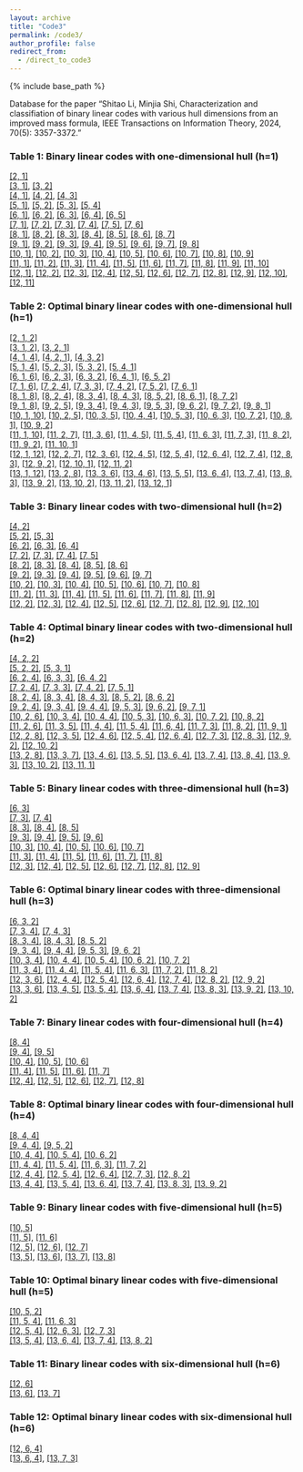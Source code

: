 ```yaml
---
layout: archive
title: "Code3"
permalink: /code3/
author_profile: false
redirect_from: 
  - /direct_to_code3
---
```


{% include base_path %}


Database for the paper “Shitao Li, Minjia Shi, Characterization and classifiation of binary linear codes with various hull dimensions from an improved
mass formula, IEEE Transactions on Information Theory, 2024, 70(5): 3357-3372.”

### Table 1: Binary linear codes with one-dimensional hull (h=1)

[[2, 1]](https://AHU-coding.github.io/files/1-[2,1].txt)  
[[3, 1]](https://AHU-coding.github.io/files/1-[3,1].txt), [[3, 2]](https://AHU-coding.github.io/files/1-[3,2].txt)  
[[4, 1]](https://AHU-coding.github.io/files/1-[4,1].txt), [[4, 2]](https://AHU-coding.github.io/files/1-[4,2].txt), [[4, 3]](https://AHU-coding.github.io/files/1-[4,3].txt)  
[[5, 1]](https://AHU-coding.github.io/files/1-[5,1].txt), [[5, 2]](https://AHU-coding.github.io/files/1-[5,2].txt), [[5, 3]](https://AHU-coding.github.io/files/1-[5,3].txt), [[5, 4]](https://AHU-coding.github.io/files/1-[5,4].txt)  
[[6, 1]](https://AHU-coding.github.io/files/1-[6,1].txt), [[6, 2]](https://AHU-coding.github.io/files/1-[6,2].txt), [[6, 3]](https://AHU-coding.github.io/files/1-[6,3].txt), [[6, 4]](https://AHU-coding.github.io/files/1-[6,4].txt), [[6, 5]](https://AHU-coding.github.io/files/1-[6,5].txt)  
[[7, 1]](https://AHU-coding.github.io/files/1-[7,1].txt), [[7, 2]](https://AHU-coding.github.io/files/1-[7,2].txt), [[7, 3]](https://AHU-coding.github.io/files/1-[7,3].txt), [[7, 4]](https://AHU-coding.github.io/files/1-[7,4].txt), [[7, 5]](https://AHU-coding.github.io/files/1-[7,5].txt), [[7, 6]](https://AHU-coding.github.io/files/1-[7,6].txt)  
[[8, 1]](https://AHU-coding.github.io/files/1-[8,1].txt), [[8, 2]](https://AHU-coding.github.io/files/1-[8,2].txt), [[8, 3]](https://AHU-coding.github.io/files/1-[8,3].txt), [[8, 4]](https://AHU-coding.github.io/files/1-[8,4].txt), [[8, 5]](https://AHU-coding.github.io/files/1-[8,5].txt), [[8, 6]](https://AHU-coding.github.io/files/1-[8,6].txt), [[8, 7]](https://AHU-coding.github.io/files/1-[8,7].txt)  
[[9, 1]](https://AHU-coding.github.io/files/1-[9,1].txt), [[9, 2]](https://AHU-coding.github.io/files/1-[9,2].txt), [[9, 3]](https://AHU-coding.github.io/files/1-[9,3].txt), [[9, 4]](https://AHU-coding.github.io/files/1-[9,4].txt), [[9, 5]](https://AHU-coding.github.io/files/1-[9,5].txt), [[9, 6]](https://AHU-coding.github.io/files/1-[9,6].txt), [[9, 7]](https://AHU-coding.github.io/files/1-[9,7].txt), [[9, 8]](https://AHU-coding.github.io/files/1-[9,8].txt)  
[[10, 1]](https://AHU-coding.github.io/files/1-[10,1].txt), [[10, 2]](https://AHU-coding.github.io/files/1-[10,2].txt), [[10, 3]](https://AHU-coding.github.io/files/1-[10,3].txt), [[10, 4]](https://AHU-coding.github.io/files/1-[10,4].txt), [[10, 5]](https://AHU-coding.github.io/files/1-[10,5].txt), [[10, 6]](https://AHU-coding.github.io/files/1-[10,6].txt), [[10, 7]](https://AHU-coding.github.io/files/1-[10,7].txt), [[10, 8]](https://AHU-coding.github.io/files/1-[10,8].txt), [[10, 9]](https://AHU-coding.github.io/files/1-[10,9].txt)  
[[11, 1]](https://AHU-coding.github.io/files/1-[11,1].txt), [[11, 2]](https://AHU-coding.github.io/files/1-[11,2].txt), [[11, 3]](https://AHU-coding.github.io/files/1-[11,3].txt), [[11, 4]](https://AHU-coding.github.io/files/1-[11,4].txt), [[11, 5]](https://AHU-coding.github.io/files/1-[11,5].txt), [[11, 6]](https://AHU-coding.github.io/files/1-[11,6].txt), [[11, 7]](https://AHU-coding.github.io/files/1-[11,7].txt), [[11, 8]](https://AHU-coding.github.io/files/1-[11,8].txt), [[11, 9]](https://AHU-coding.github.io/files/1-[11,9].txt), [[11, 10]](https://AHU-coding.github.io/files/1-[11,10].txt)  
[[12, 1]](https://AHU-coding.github.io/files/1-[12,1].txt), [[12, 2]](https://AHU-coding.github.io/files/1-[12,2].txt), [[12, 3]](https://AHU-coding.github.io/files/1-[12,3].txt), [[12, 4]](https://AHU-coding.github.io/files/1-[12,4].txt), [[12, 5]](https://AHU-coding.github.io/files/1-[12,5].txt), [[12, 6]](https://AHU-coding.github.io/files/1-[12,6].txt), [[12, 7]](https://AHU-coding.github.io/files/1-[12,7].txt), [[12, 8]](https://AHU-coding.github.io/files/1-[12,8].txt), [[12, 9]](https://AHU-coding.github.io/files/1-[12,9].txt), [[12, 10]](https://AHU-coding.github.io/files/1-[12,10].txt), [[12, 11]](https://AHU-coding.github.io/files/1-[12,11].txt)  

### Table 2: Optimal binary linear codes with one-dimensional hull (h=1)

[[2, 1, 2]](https://AHU-coding.github.io/files/1-[2,1,2].txt)  
[[3, 1, 2]](https://AHU-coding.github.io/files/1-[3,1,2].txt), [[3, 2, 1]](https://AHU-coding.github.io/files/1-[3,2,1].txt)   
[[4, 1, 4]](https://AHU-coding.github.io/files/1-[4,1,4].txt), [[4, 2, 1]](https://AHU-coding.github.io/files/1-[4,2,1].txt), [[4, 3, 2]](https://AHU-coding.github.io/files/1-[4,3,2].txt)  
[[5, 1, 4]](https://AHU-coding.github.io/files/1-[5,1,4].txt), [[5, 2, 3]](https://AHU-coding.github.io/files/1-[5,2,3].txt), [[5, 3, 2]](https://AHU-coding.github.io/files/1-[5,3,2].txt), [[5, 4, 1]](https://AHU-coding.github.io/files/1-[5,4,1].txt)  
[[6, 1, 6]](https://AHU-coding.github.io/files/1-[6,1,6].txt), [[6, 2, 3]](https://AHU-coding.github.io/files/1-[6,2,3].txt), [[6, 3, 2]](https://AHU-coding.github.io/files/1-[6,3,2].txt), [[6, 4, 1]](https://AHU-coding.github.io/files/1-[6,4,1].txt), [[6, 5, 2]](https://AHU-coding.github.io/files/1-[6,5,2].txt)  
[[7, 1, 6]](https://AHU-coding.github.io/files/1-[7,1,6].txt), [[7, 2, 4]](https://AHU-coding.github.io/files/1-[7,2,4].txt), [[7, 3, 3]](https://AHU-coding.github.io/files/1-[7,3,3].txt), [[7, 4, 2]](https://AHU-coding.github.io/files/1-[7,4,2].txt), [[7, 5, 2]](https://AHU-coding.github.io/files/1-[7,5,2].txt), [[7, 6, 1]](https://AHU-coding.github.io/files/1-[7,6,1].txt)  
[[8, 1, 8]](https://AHU-coding.github.io/files/1-[8,1,8].txt), [[8, 2, 4]](https://AHU-coding.github.io/files/1-[8,2,4].txt), [[8, 3, 4]](https://AHU-coding.github.io/files/1-[8,3,4].txt), [[8, 4, 3]](https://AHU-coding.github.io/files/1-[8,4,3].txt), [[8, 5, 2]](https://AHU-coding.github.io/files/1-[8,5,2].txt), [[8, 6, 1]](https://AHU-coding.github.io/files/1-[8,6,1].txt), [[8, 7, 2]](https://AHU-coding.github.io/files/1-[8,7,2].txt)  
[[9, 1, 8]](https://AHU-coding.github.io/files/1-[9,1,8].txt), [[9, 2, 5]](https://AHU-coding.github.io/files/1-[9,2,5].txt), [[9, 3, 4]](https://AHU-coding.github.io/files/1-[9,3,4].txt), [[9, 4, 3]](https://AHU-coding.github.io/files/1-[9,4,3].txt), [[9, 5, 3]](https://AHU-coding.github.io/files/1-[9,5,3].txt), [[9, 6, 2]](https://AHU-coding.github.io/files/1-[9,6,2].txt), [[9, 7, 2]](https://AHU-coding.github.io/files/1-[9,7,2].txt), [[9, 8, 1]](https://AHU-coding.github.io/files/1-[9,8,1].txt)  
[[10, 1, 10]](https://AHU-coding.github.io/files/1-[10,1,10].txt), [[10, 2, 5]](https://AHU-coding.github.io/files/1-[10,2,5].txt), [[10, 3, 5]](https://AHU-coding.github.io/files/1-[10,3,5].txt), [[10, 4, 4]](https://AHU-coding.github.io/files/1-[10,4,4].txt), [[10, 5, 3]](https://AHU-coding.github.io/files/1-[10,5,3].txt), [[10, 6, 3]](https://AHU-coding.github.io/files/1-[10,6,3].txt), [[10, 7, 2]](https://AHU-coding.github.io/files/1-[10,7,2].txt), [[10, 8, 1]](https://AHU-coding.github.io/files/1-[10,8,1].txt), [[10, 9, 2]](https://AHU-coding.github.io/files/1-[10,9,2].txt)  
[[11, 1, 10]](https://AHU-coding.github.io/files/1-[11,1,10].txt), [[11, 2, 7]](https://AHU-coding.github.io/files/1-[11,2,7].txt), [[11, 3, 6]](https://AHU-coding.github.io/files/1-[11,3,6].txt), [[11, 4, 5]](https://AHU-coding.github.io/files/1-[11,4,5].txt), [[11, 5, 4]](https://AHU-coding.github.io/files/1-[11,5,4].txt), [[11, 6, 3]](https://AHU-coding.github.io/files/1-[11,6,3].txt), [[11, 7, 3]](https://AHU-coding.github.io/files/1-[11,7,3].txt), [[11, 8, 2]](https://AHU-coding.github.io/files/1-[11,8,2].txt), [[11, 9, 2]](https://AHU-coding.github.io/files/1-[11,9,2].txt), [[11, 10, 1]](https://AHU-coding.github.io/files/1-[11,10,1].txt)  
[[12, 1, 12]](https://AHU-coding.github.io/files/1-[12,1,12].txt), [[12, 2, 7]](https://AHU-coding.github.io/files/1-[12,2,7].txt), [[12, 3, 6]](https://AHU-coding.github.io/files/1-[12,3,6].txt), [[12, 4, 5]](https://AHU-coding.github.io/files/1-[12,4,5].txt), [[12, 5, 4]](https://AHU-coding.github.io/files/1-[12,5,4].txt), [[12, 6, 4]](https://AHU-coding.github.io/files/1-[12,6,4].txt), [[12, 7, 4]](https://AHU-coding.github.io/files/1-[12,7,4].txt), [[12, 8, 3]](https://AHU-coding.github.io/files/1-[12,8,3].txt), [[12, 9, 2]](https://AHU-coding.github.io/files/1-[12,9,2].txt), [[12, 10, 1]](https://AHU-coding.github.io/files/1-[12,10,1].txt), [[12, 11, 2]](https://AHU-coding.github.io/files/1-[12,11,2].txt)  
[[13, 1, 12]](https://AHU-coding.github.io/files/1-[13,1,12].txt), [[13, 2, 8]](https://AHU-coding.github.io/files/1-[13,2,8].txt), [[13, 3, 6]](https://AHU-coding.github.io/files/1-[13,3,6].txt), [[13, 4, 6]](https://AHU-coding.github.io/files/1-[13,4,6].txt), [[13, 5, 5]](https://AHU-coding.github.io/files/1-[13,5,5].txt), [[13, 6, 4]](https://AHU-coding.github.io/files/1-[13,6,4].txt), [[13, 7, 4]](https://AHU-coding.github.io/files/1-[13,7,4].txt), [[13, 8, 3]](https://AHU-coding.github.io/files/1-[13,8,3].txt), [[13, 9, 2]](https://AHU-coding.github.io/files/1-[13,9,2].txt), [[13, 10, 2]](https://AHU-coding.github.io/files/1-[13,10,2].txt), [[13, 11, 2]](https://AHU-coding.github.io/files/1-[13,11,2].txt), [[13, 12, 1]](https://AHU-coding.github.io/files/1-[13,12,1].txt)  

### Table 3: Binary linear codes with two-dimensional hull (h=2)

[[4, 2]](https://AHU-coding.github.io/files/2-[4,2].txt)  
[[5, 2]](https://AHU-coding.github.io/files/2-[5,2].txt), [[5, 3]](https://AHU-coding.github.io/files/2-[5,3].txt)  
[[6, 2]](https://AHU-coding.github.io/files/2-[6,2].txt), [[6, 3]](https://AHU-coding.github.io/files/2-[6,3].txt), [[6, 4]](https://AHU-coding.github.io/files/2-[6,4].txt)  
[[7, 2]](https://AHU-coding.github.io/files/2-[7,2].txt), [[7, 3]](https://AHU-coding.github.io/files/2-[7,3].txt), [[7, 4]](https://AHU-coding.github.io/files/2-[7,4].txt), [[7, 5]](https://AHU-coding.github.io/files/2-[7,5].txt)  
[[8, 2]](https://AHU-coding.github.io/files/2-[8,2].txt), [[8, 3]](https://AHU-coding.github.io/files/2-[8,3].txt), [[8, 4]](https://AHU-coding.github.io/files/2-[8,4].txt), [[8, 5]](https://AHU-coding.github.io/files/2-[8,5].txt), [[8, 6]](https://AHU-coding.github.io/files/2-[8,6].txt)  
[[9, 2]](https://AHU-coding.github.io/files/2-[9,2].txt), [[9, 3]](https://AHU-coding.github.io/files/2-[9,3].txt), [[9, 4]](https://AHU-coding.github.io/files/2-[9,4].txt), [[9, 5]](https://AHU-coding.github.io/files/2-[9,5].txt), [[9, 6]](https://AHU-coding.github.io/files/2-[9,6].txt), [[9, 7]](https://AHU-coding.github.io/files/2-[9,7].txt)  
[[10, 2]](https://AHU-coding.github.io/files/2-[10,2].txt), [[10, 3]](https://AHU-coding.github.io/files/2-[10,3].txt), [[10, 4]](https://AHU-coding.github.io/files/2-[10,4].txt), [[10, 5]](https://AHU-coding.github.io/files/2-[10,5].txt), [[10, 6]](https://AHU-coding.github.io/files/2-[10,6].txt), [[10, 7]](https://AHU-coding.github.io/files/2-[10,7].txt), [[10, 8]](https://AHU-coding.github.io/files/2-[10,8].txt)  
[[11, 2]](https://AHU-coding.github.io/files/2-[11,2].txt), [[11, 3]](https://AHU-coding.github.io/files/2-[11,3].txt), [[11, 4]](https://AHU-coding.github.io/files/2-[11,4].txt), [[11, 5]](https://AHU-coding.github.io/files/2-[11,5].txt), [[11, 6]](https://AHU-coding.github.io/files/2-[11,6].txt), [[11, 7]](https://AHU-coding.github.io/files/2-[11,7].txt), [[11, 8]](https://AHU-coding.github.io/files/2-[11,8].txt), [[11, 9]](https://AHU-coding.github.io/files/2-[11,9].txt)  
[[12, 2]](https://AHU-coding.github.io/files/2-[12,2].txt), [[12, 3]](https://AHU-coding.github.io/files/2-[12,3].txt), [[12, 4]](https://AHU-coding.github.io/files/2-[12,4].txt), [[12, 5]](https://AHU-coding.github.io/files/2-[12,5].txt), [[12, 6]](https://AHU-coding.github.io/files/2-[12,6].txt), [[12, 7]](https://AHU-coding.github.io/files/2-[12,7].txt), [[12, 8]](https://AHU-coding.github.io/files/2-[12,8].txt), [[12, 9]](https://AHU-coding.github.io/files/2-[12,9].txt), [[12, 10]](https://AHU-coding.github.io/files/2-[12,10].txt)  

### Table 4: Optimal binary linear codes with two-dimensional hull (h=2)

[[4, 2, 2]](https://AHU-coding.github.io/files/2-[4,2,2].txt)  
[[5, 2, 2]](https://AHU-coding.github.io/files/2-[5,2,2].txt), [[5, 3, 1]](https://AHU-coding.github.io/files/2-[5,3,1].txt)  
[[6, 2, 4]](https://AHU-coding.github.io/files/2-[6,2,4].txt), [[6, 3, 3]](https://AHU-coding.github.io/files/2-[6,3,3].txt), [[6, 4, 2]](https://AHU-coding.github.io/files/2-[6,4,2].txt)  
[[7, 2, 4]](https://AHU-coding.github.io/files/2-[7,2,4].txt), [[7, 3, 3]](https://AHU-coding.github.io/files/2-[7,3,3].txt), [[7, 4, 2]](https://AHU-coding.github.io/files/2-[7,4,2].txt), [[7, 5, 1]](https://AHU-coding.github.io/files/2-[7,5,1].txt)  
[[8, 2, 4]](https://AHU-coding.github.io/files/2-[8,2,4].txt), [[8, 3, 4]](https://AHU-coding.github.io/files/2-[8,3,4].txt), [[8, 4, 3]](https://AHU-coding.github.io/files/2-[8,4,3].txt), [[8, 5, 2]](https://AHU-coding.github.io/files/2-[8,5,2].txt), [[8, 6, 2]](https://AHU-coding.github.io/files/2-[8,6,2].txt)    
[[9, 2, 4]](https://AHU-coding.github.io/files/2-[9,2,4].txt), [[9, 3, 4]](https://AHU-coding.github.io/files/2-[9,3,4].txt), [[9, 4, 4]](https://AHU-coding.github.io/files/2-[9,4,4].txt), [[9, 5, 3]](https://AHU-coding.github.io/files/2-[9,5,3].txt), [[9, 6, 2]](https://AHU-coding.github.io/files/2-[9,6,2].txt), [[9, 7, 1]](https://AHU-coding.github.io/files/2-[9,7,1].txt)  
[[10, 2, 6]](https://AHU-coding.github.io/files/2-[10,2,6].txt), [[10, 3, 4]](https://AHU-coding.github.io/files/2-[10,3,4].txt), [[10, 4, 4]](https://AHU-coding.github.io/files/2-[10,4,4].txt), [[10, 5, 3]](https://AHU-coding.github.io/files/2-[10,5,3].txt), [[10, 6, 3]](https://AHU-coding.github.io/files/2-[10,6,3].txt), [[10, 7, 2]](https://AHU-coding.github.io/files/2-[10,7,2].txt), [[10, 8, 2]](https://AHU-coding.github.io/files/2-[10,8,2].txt)  
[[11, 2, 6]](https://AHU-coding.github.io/files/2-[11,2,6].txt), [[11, 3, 5]](https://AHU-coding.github.io/files/2-[11,3,5].txt), [[11, 4, 4]](https://AHU-coding.github.io/files/2-[11,4,4].txt), [[11, 5, 4]](https://AHU-coding.github.io/files/2-[11,5,4].txt), [[11, 6, 4]](https://AHU-coding.github.io/files/2-[11,6,4].txt), [[11, 7, 3]](https://AHU-coding.github.io/files/2-[11,7,3].txt), [[11, 8, 2]](https://AHU-coding.github.io/files/2-[11,8,2].txt), [[11, 9, 1]](https://AHU-coding.github.io/files/2-[11,9,1].txt)  
[[12, 2, 8]](https://AHU-coding.github.io/files/2-[12,2,8].txt), [[12, 3, 5]](https://AHU-coding.github.io/files/2-[12,3,5].txt), [[12, 4, 6]](https://AHU-coding.github.io/files/2-[12,4,6].txt), [[12, 5, 4]](https://AHU-coding.github.io/files/2-[12,5,4].txt), [[12, 6, 4]](https://AHU-coding.github.io/files/2-[12,6,4].txt), [[12, 7, 3]](https://AHU-coding.github.io/files/2-[12,7,3].txt), [[12, 8, 3]](https://AHU-coding.github.io/files/2-[12,8,3].txt), [[12, 9, 2]](https://AHU-coding.github.io/files/2-[12,9,2].txt), [[12, 10, 2]](https://AHU-coding.github.io/files/2-[12,10,2].txt)  
[[13, 2, 8]](https://AHU-coding.github.io/files/2-[13,2,8].txt), [[13, 3, 7]](https://AHU-coding.github.io/files/2-[13,3,7].txt), [[13, 4, 6]](https://AHU-coding.github.io/files/2-[13,4,6].txt), [[13, 5, 5]](https://AHU-coding.github.io/files/2-[13,5,5].txt), [[13, 6, 4]](https://AHU-coding.github.io/files/2-[13,6,4].txt), [[13, 7, 4]](https://AHU-coding.github.io/files/2-[13,7,4].txt), [[13, 8, 4]](https://AHU-coding.github.io/files/2-[13,8,4].txt), [[13, 9, 3]](https://AHU-coding.github.io/files/2-[13,9,3].txt), [[13, 10, 2]](https://AHU-coding.github.io/files/2-[13,10,2].txt), [[13, 11, 1]](https://AHU-coding.github.io/files/2-[13,11,1].txt)  

### Table 5: Binary linear codes with three-dimensional hull (h=3)

[[6, 3]](https://AHU-coding.github.io/files/3-[6,3].txt)  
[[7, 3]](https://AHU-coding.github.io/files/3-[7,3].txt), [[7, 4]](https://AHU-coding.github.io/files/3-[7,4].txt)  
[[8, 3]](https://AHU-coding.github.io/files/3-[8,3].txt), [[8, 4]](https://AHU-coding.github.io/files/3-[8,4].txt), [[8, 5]](https://AHU-coding.github.io/files/3-[8,5].txt)  
[[9, 3]](https://AHU-coding.github.io/files/3-[9,3].txt), [[9, 4]](https://AHU-coding.github.io/files/3-[9,4].txt), [[9, 5]](https://AHU-coding.github.io/files/3-[9,5].txt), [[9, 6]](https://AHU-coding.github.io/files/3-[9,6].txt)  
[[10, 3]](https://AHU-coding.github.io/files/3-[10,3].txt), [[10, 4]](https://AHU-coding.github.io/files/3-[10,4].txt), [[10, 5]](https://AHU-coding.github.io/files/3-[10,5].txt), [[10, 6]](https://AHU-coding.github.io/files/3-[10,6].txt), [[10, 7]](https://AHU-coding.github.io/files/3-[10,7].txt)  
[[11, 3]](https://AHU-coding.github.io/files/3-[11,3].txt), [[11, 4]](https://AHU-coding.github.io/files/3-[11,4].txt), [[11, 5]](https://AHU-coding.github.io/files/3-[11,5].txt), [[11, 6]](https://AHU-coding.github.io/files/3-[11,6].txt), [[11, 7]](https://AHU-coding.github.io/files/3-[11,7].txt), [[11, 8]](https://AHU-coding.github.io/files/3-[11,8].txt)  
[[12, 3]](https://AHU-coding.github.io/files/3-[12,3].txt), [[12, 4]](https://AHU-coding.github.io/files/3-[12,4].txt), [[12, 5]](https://AHU-coding.github.io/files/3-[12,5].txt), [[12, 6]](https://AHU-coding.github.io/files/3-[12,6].txt), [[12, 7]](https://AHU-coding.github.io/files/3-[12,7].txt), [[12, 8]](https://AHU-coding.github.io/files/3-[12,8].txt), [[12, 9]](https://AHU-coding.github.io/files/3-[12,9].txt)  
 

### Table 6: Optimal binary linear codes with three-dimensional hull (h=3)

[[6, 3, 2]](https://AHU-coding.github.io/files/3-[6,3,2].txt)  
[[7, 3, 4]](https://AHU-coding.github.io/files/3-[7,3,4].txt), [[7, 4, 3]](https://AHU-coding.github.io/files/3-[7,4,3].txt)  
[[8, 3, 4]](https://AHU-coding.github.io/files/3-[8,3,4].txt), [[8, 4, 3]](https://AHU-coding.github.io/files/3-[8,4,3].txt), [[8, 5, 2]](https://AHU-coding.github.io/files/3-[8,5,2].txt)    
[[9, 3, 4]](https://AHU-coding.github.io/files/3-[9,3,4].txt), [[9, 4, 4]](https://AHU-coding.github.io/files/3-[9,4,4].txt), [[9, 5, 3]](https://AHU-coding.github.io/files/3-[9,5,3].txt), [[9, 6, 2]](https://AHU-coding.github.io/files/3-[9,6,2].txt)  
[[10, 3, 4]](https://AHU-coding.github.io/files/3-[10,3,4].txt), [[10, 4, 4]](https://AHU-coding.github.io/files/3-[10,4,4].txt), [[10, 5, 4]](https://AHU-coding.github.io/files/3-[10,5,4].txt), [[10, 6, 2]](https://AHU-coding.github.io/files/3-[10,6,2].txt), [[10, 7, 2]](https://AHU-coding.github.io/files/3-[10,7,2].txt)  
[[11, 3, 4]](https://AHU-coding.github.io/files/3-[11,3,4].txt), [[11, 4, 4]](https://AHU-coding.github.io/files/3-[11,4,4].txt), [[11, 5, 4]](https://AHU-coding.github.io/files/3-[11,5,4].txt), [[11, 6, 3]](https://AHU-coding.github.io/files/3-[11,6,3].txt), [[11, 7, 2]](https://AHU-coding.github.io/files/3-[11,7,2].txt), [[11, 8, 2]](https://AHU-coding.github.io/files/3-[11,8,2].txt)  
[[12, 3, 6]](https://AHU-coding.github.io/files/3-[12,3,6].txt), [[12, 4, 4]](https://AHU-coding.github.io/files/3-[12,4,4].txt), [[12, 5, 4]](https://AHU-coding.github.io/files/3-[12,5,4].txt), [[12, 6, 4]](https://AHU-coding.github.io/files/3-[12,6,4].txt), [[12, 7, 4]](https://AHU-coding.github.io/files/3-[12,7,4].txt), [[12, 8, 2]](https://AHU-coding.github.io/files/3-[12,8,2].txt), [[12, 9, 2]](https://AHU-coding.github.io/files/3-[12,9,2].txt)  
[[13, 3, 6]](https://AHU-coding.github.io/files/3-[13,3,6].txt), [[13, 4, 5]](https://AHU-coding.github.io/files/3-[13,4,5].txt), [[13, 5, 4]](https://AHU-coding.github.io/files/3-[13,5,4].txt), [[13, 6, 4]](https://AHU-coding.github.io/files/3-[13,6,4].txt), [[13, 7, 4]](https://AHU-coding.github.io/files/3-[13,7,4].txt), [[13, 8, 3]](https://AHU-coding.github.io/files/3-[13,8,3].txt), [[13, 9, 2]](https://AHU-coding.github.io/files/3-[13,9,2].txt), [[13, 10, 2]](https://AHU-coding.github.io/files/3-[13,10,2].txt)  

### Table 7: Binary linear codes with four-dimensional hull (h=4)

[[8, 4]](https://AHU-coding.github.io/files/4-[8,4].txt)  
[[9, 4]](https://AHU-coding.github.io/files/4-[9,4].txt), [[9, 5]](https://AHU-coding.github.io/files/4-[9,5].txt)  
[[10, 4]](https://AHU-coding.github.io/files/4-[10,4].txt), [[10, 5]](https://AHU-coding.github.io/files/4-[10,5].txt), [[10, 6]](https://AHU-coding.github.io/files/4-[10,6].txt)  
[[11, 4]](https://AHU-coding.github.io/files/4-[11,4].txt), [[11, 5]](https://AHU-coding.github.io/files/4-[11,5].txt), [[11, 6]](https://AHU-coding.github.io/files/4-[11,6].txt), [[11, 7]](https://AHU-coding.github.io/files/4-[11,7].txt)  
[[12, 4]](https://AHU-coding.github.io/files/4-[12,4].txt), [[12, 5]](https://AHU-coding.github.io/files/4-[12,5].txt), [[12, 6]](https://AHU-coding.github.io/files/4-[12,6].txt), [[12, 7]](https://AHU-coding.github.io/files/4-[12,7].txt), [[12, 8]](https://AHU-coding.github.io/files/4-[12,8].txt)  

### Table 8: Optimal binary linear codes with four-dimensional hull (h=4)

[[8, 4, 4]](https://AHU-coding.github.io/files/4-[8,4,4].txt)    
[[9, 4, 4]](https://AHU-coding.github.io/files/4-[9,4,4].txt), [[9, 5, 2]](https://AHU-coding.github.io/files/4-[9,5,2].txt)  
[[10, 4, 4]](https://AHU-coding.github.io/files/4-[10,4,4].txt), [[10, 5, 4]](https://AHU-coding.github.io/files/4-[10,5,4].txt), [[10, 6, 2]](https://AHU-coding.github.io/files/4-[10,6,2].txt)  
[[11, 4, 4]](https://AHU-coding.github.io/files/4-[11,4,4].txt), [[11, 5, 4]](https://AHU-coding.github.io/files/4-[11,5,4].txt), [[11, 6, 3]](https://AHU-coding.github.io/files/4-[11,6,3].txt), [[11, 7, 2]](https://AHU-coding.github.io/files/4-[11,7,2].txt)  
[[12, 4, 4]](https://AHU-coding.github.io/files/4-[12,4,4].txt), [[12, 5, 4]](https://AHU-coding.github.io/files/4-[12,5,4].txt), [[12, 6, 4]](https://AHU-coding.github.io/files/4-[12,6,4].txt), [[12, 7, 3]](https://AHU-coding.github.io/files/4-[12,7,3].txt), [[12, 8, 2]](https://AHU-coding.github.io/files/4-[12,8,2].txt)  
[[13, 4, 4]](https://AHU-coding.github.io/files/4-[13,4,4].txt), [[13, 5, 4]](https://AHU-coding.github.io/files/4-[13,5,4].txt), [[13, 6, 4]](https://AHU-coding.github.io/files/4-[13,6,4].txt), [[13, 7, 4]](https://AHU-coding.github.io/files/4-[13,7,4].txt), [[13, 8, 3]](https://AHU-coding.github.io/files/4-[13,8,3].txt), [[13, 9, 2]](https://AHU-coding.github.io/files/4-[13,9,2].txt)  

### Table 9: Binary linear codes with five-dimensional hull (h=5)

[[10, 5]](https://AHU-coding.github.io/files/5-[10,5].txt)  
[[11, 5]](https://AHU-coding.github.io/files/5-[11,5].txt), [[11, 6]](https://AHU-coding.github.io/files/5-[11,6].txt)  
[[12, 5]](https://AHU-coding.github.io/files/5-[12,5].txt), [[12, 6]](https://AHU-coding.github.io/files/5-[12,6].txt), [[12, 7]](https://AHU-coding.github.io/files/5-[12,7].txt)  
[[13, 5]](https://AHU-coding.github.io/files/5-[13,5].txt), [[13, 6]](https://AHU-coding.github.io/files/5-[13,6].txt), [[13, 7]](https://AHU-coding.github.io/files/5-[13,7].txt), [[13, 8]](https://AHU-coding.github.io/files/5-[13,8].txt)  

### Table 10: Optimal binary linear codes with five-dimensional hull (h=5)

[[10, 5, 2]](https://AHU-coding.github.io/files/5-[10,5,2].txt)  
[[11, 5, 4]](https://AHU-coding.github.io/files/5-[11,5,4].txt), [[11, 6, 3]](https://AHU-coding.github.io/files/5-[11,6,3].txt)  
[[12, 5, 4]](https://AHU-coding.github.io/files/5-[12,5,4].txt), [[12, 6, 3]](https://AHU-coding.github.io/files/5-[12,6,3].txt), [[12, 7, 3]](https://AHU-coding.github.io/files/5-[12,7,3].txt)  
[[13, 5, 4]](https://AHU-coding.github.io/files/5-[13,5,4].txt), [[13, 6, 4]](https://AHU-coding.github.io/files/5-[13,6,4].txt), [[13, 7, 4]](https://AHU-coding.github.io/files/5-[13,7,4].txt), [[13, 8, 2]](https://AHU-coding.github.io/files/5-[13,8,2].txt)  

### Table 11: Binary linear codes with six-dimensional hull (h=6)

[[12, 6]](https://AHU-coding.github.io/files/6-[12,6].txt)  
[[13, 6]](https://AHU-coding.github.io/files/6-[13,6].txt), [[13, 7]](https://AHU-coding.github.io/files/6-[13,7].txt)  

### Table 12: Optimal binary linear codes with six-dimensional hull (h=6)

[[12, 6, 4]](https://AHU-coding.github.io/files/6-[12,6,4].txt)  
[[13, 6, 4]](https://AHU-coding.github.io/files/6-[13,6,4].txt), [[13, 7, 3]](https://AHU-coding.github.io/files/6-[13,7,3].txt)  

